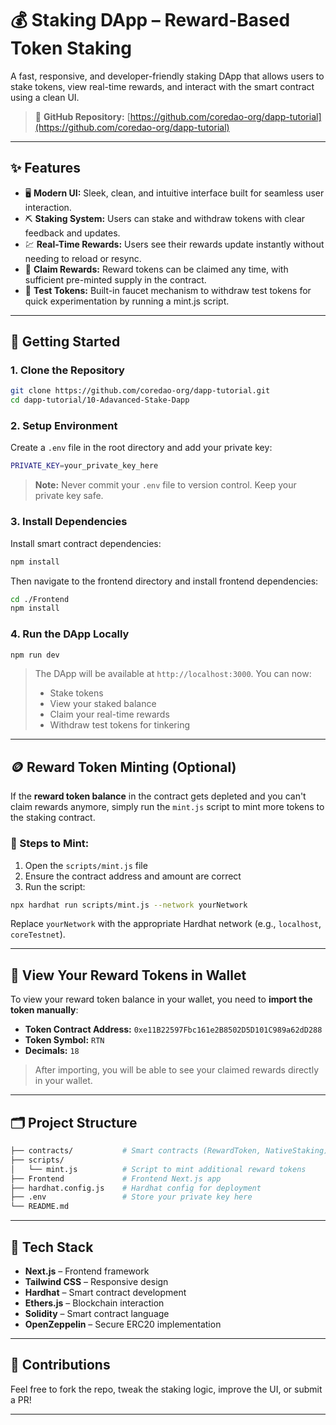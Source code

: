 # 💰 Staking DApp – Reward-Based Token Staking

A fast, responsive, and developer-friendly staking DApp that allows users to stake tokens, view real-time rewards, and interact with the smart contract using a clean UI.

> 🧠 **GitHub Repository:** [https://github.com/coredao-org/dapp-tutorial](https://github.com/coredao-org/dapp-tutorial)

---

## ✨ Features

- 🖥️ **Modern UI:** Sleek, clean, and intuitive interface built for seamless user interaction.
- ⛏️ **Staking System:** Users can stake and withdraw tokens with clear feedback and updates.
- 💹 **Real-Time Rewards:** Users see their rewards update instantly without needing to reload or resync.
- 🔄 **Claim Rewards:** Reward tokens can be claimed any time, with sufficient pre-minted supply in the contract.
- 🧪 **Test Tokens:** Built-in faucet mechanism to withdraw test tokens for quick experimentation by running a mint.js script.

---

## 🔧 Getting Started

### 1. Clone the Repository

```bash
git clone https://github.com/coredao-org/dapp-tutorial.git
cd dapp-tutorial/10-Adavanced-Stake-Dapp
```

### 2. Setup Environment

Create a `.env` file in the root directory and add your private key:

```bash
PRIVATE_KEY=your_private_key_here
```

> **Note:** Never commit your `.env` file to version control. Keep your private key safe.

### 3. Install Dependencies

Install smart contract dependencies:

```bash
npm install
```

Then navigate to the frontend directory and install frontend dependencies:

```bash
cd ./Frontend
npm install
```

### 4. Run the DApp Locally

```bash
npm run dev
```

> The DApp will be available at `http://localhost:3000`. You can now:
>
> - Stake tokens
> - View your staked balance
> - Claim your real-time rewards
> - Withdraw test tokens for tinkering

---

## 🪙 Reward Token Minting (Optional)

If the **reward token balance** in the contract gets depleted and you can't claim rewards anymore, simply run the `mint.js` script to mint more tokens to the staking contract.

### 📜 Steps to Mint:

1. Open the `scripts/mint.js` file
2. Ensure the contract address and amount are correct
3. Run the script:

```bash
npx hardhat run scripts/mint.js --network yourNetwork
```

Replace `yourNetwork` with the appropriate Hardhat network (e.g., `localhost`, `coreTestnet`).

---

## 👛 View Your Reward Tokens in Wallet

To view your reward token balance in your wallet, you need to **import the token manually**:

- **Token Contract Address:** `0xe11B22597Fbc161e2B8502D5D101C989a62dD288`
- **Token Symbol:** `RTN`
- **Decimals:** `18`

> After importing, you will be able to see your claimed rewards directly in your wallet.

---

## 🗂️ Project Structure

```bash
├── contracts/           # Smart contracts (RewardToken, NativeStaking)
├── scripts/
│   └── mint.js          # Script to mint additional reward tokens
├── Frontend             # Frontend Next.js app
├── hardhat.config.js    # Hardhat config for deployment
├── .env                 # Store your private key here
└── README.md
```

---

## 📘 Tech Stack

- **Next.js** – Frontend framework
- **Tailwind CSS** – Responsive design
- **Hardhat** – Smart contract development
- **Ethers.js** – Blockchain interaction
- **Solidity** – Smart contract language
- **OpenZeppelin** – Secure ERC20 implementation

---

## 🤝 Contributions

Feel free to fork the repo, tweak the staking logic, improve the UI, or submit a PR!

---
